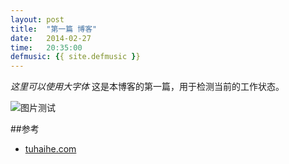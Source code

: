 ```yaml
---
layout: post
title:  "第一篇 博客"
date:   2014-02-27
time:   20:35:00
defmusic: {{ site.defmusic }}
---
```

*这里可以使用大字体*
这是本博客的第一篇，用于检测当前的工作状态。

<img src="http://rootkiter.github.io/image/test.jpg" title="图片测试" align="center">

##参考

* [tuhaihe.com][1]

[1]: http://tuhaihe.com

